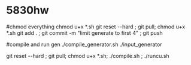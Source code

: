 # 5830hw

#chmod everything
chmod u+x *.sh
git reset --hard ; git pull; chmod u+x *.sh
git add . ; git commit -m "limit generate to first 4" ; git push

#compile and run gen
./compile_generator.sh
./input_generator

git reset --hard ; git pull; chmod u+x *.sh; ./compile.sh ; ./runcu.sh
